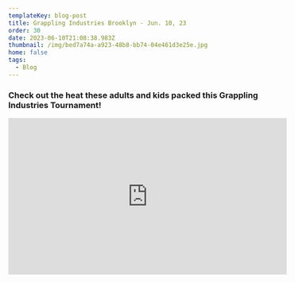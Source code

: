 ```yaml
---
templateKey: blog-post
title: Grappling Industries Brooklyn - Jun. 10, 23
order: 30
date: 2023-06-10T21:08:38.983Z
thumbnail: /img/bed7a74a-a923-48b8-bb74-04e461d3e25e.jpg
home: false
tags:
  - Blog
---
```

### **C﻿heck out the heat these adults and kids packed this Grappling Industries Tournament!**

<iframe width="560" height="315" src="https://www.youtube.com/embed/videoseries?list=PLdyR8mvQmCdTZl2L-HXegkstNq0zLAqH_" title="YouTube video player" frameborder="0" allow="accelerometer; autoplay; clipboard-write; encrypted-media; gyroscope; picture-in-picture; web-share" allowfullscreen></iframe>

